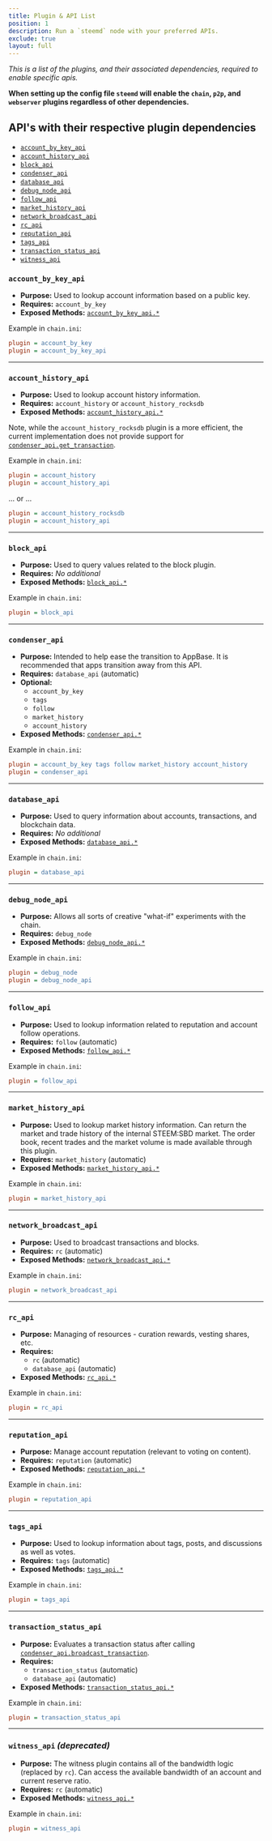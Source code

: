 ```yaml
---
title: Plugin & API List
position: 1
description: Run a `steemd` node with your preferred APIs.
exclude: true
layout: full
---
```


*This is a list of the plugins, and their associated dependencies, required to enable specific apis.*

**When setting up the config file `steemd` will enable the `chain`, `p2p`, and `webserver` plugins regardless of other dependencies.**

## API's with their respective plugin dependencies

* [`account_by_key_api`](#account_by_key_api)
* [`account_history_api`](#account_history_api)
* [`block_api`](#block_api)
* [`condenser_api`](#condenser_api)
* [`database_api`](#database_api)
* [`debug_node_api`](#debug_node_api)
* [`follow_api`](#follow_api)
* [`market_history_api`](#market_history_api)
* [`network_broadcast_api`](#network_broadcast_api)
* [`rc_api`](#rc_api)
* [`reputation_api`](#reputation_api)
* [`tags_api`](#tags_api)
* [`transaction_status_api`](#transaction_status_api)
* [`witness_api`](#witness_api)

### `account_by_key_api`

* **Purpose:** Used to lookup account information based on a public key.
* **Requires:** `account_by_key`
* **Exposed Methods:** [`account_by_key_api.*`](/apidefinitions/#apidefinitions-account-by-key-api)

Example in `chain.ini`:

```ini
plugin = account_by_key
plugin = account_by_key_api
```

---

### `account_history_api`

* **Purpose:** Used to lookup account history information.
* **Requires:** `account_history` or `account_history_rocksdb`
* **Exposed Methods:** [`account_history_api.*`](/apidefinitions/#apidefinitions-account-history-api)

Note, while the `account_history_rocksdb` plugin is a more efficient, the current implementation does not provide support for [`condenser_api.get_transaction`](/apidefinitions/#condenser_api.get_transaction).

Example in `chain.ini`:

```ini
plugin = account_history
plugin = account_history_api
```

... or ...

```ini
plugin = account_history_rocksdb
plugin = account_history_api
```

---

### `block_api`

* **Purpose:** Used to query values related to the block plugin.
* **Requires:** *No additional*
* **Exposed Methods:** [`block_api.*`](/apidefinitions/#apidefinitions-block-api)

Example in `chain.ini`:

```ini
plugin = block_api
```

---

### `condenser_api`

* **Purpose:** Intended to help ease the transition to AppBase.  It is recommended that apps transition away from this API.
* **Requires:** `database_api` (automatic)
* **Optional:**
  * `account_by_key`
  * `tags`
  * `follow`
  * `market_history`
  * `account_history`
* **Exposed Methods:** [`condenser_api.*`](/apidefinitions/#apidefinitions-condenser-api)

Example in `chain.ini`:

```ini
plugin = account_by_key tags follow market_history account_history
plugin = condenser_api
```

---

### `database_api`

* **Purpose:** Used to query information about accounts, transactions, and blockchain data.
* **Requires:** *No additional*
* **Exposed Methods:** [`database_api.*`](/apidefinitions/#apidefinitions-database-api)

Example in `chain.ini`:

```ini
plugin = database_api
```

---

### `debug_node_api`

* **Purpose:** Allows all sorts of creative "what-if" experiments with the chain.
* **Requires:** `debug_node`
* **Exposed Methods:** [`debug_node_api.*`](/apidefinitions/#apidefinitions-debug-node-api)

Example in `chain.ini`:

```ini
plugin = debug_node
plugin = debug_node_api
```

---

### `follow_api`

* **Purpose:** Used to lookup information related to reputation and account follow operations.
* **Requires:** `follow` (automatic)
* **Exposed Methods:** [`follow_api.*`](/apidefinitions/#apidefinitions-follow-api)

Example in `chain.ini`:

```ini
plugin = follow_api
```

---

### `market_history_api`

* **Purpose:** Used to lookup market history information. Can return the market and trade history of the internal STEEM:SBD market. The order book, recent trades and the market volume is made available through this plugin.
* **Requires:** `market_history` (automatic)
* **Exposed Methods:** [`market_history_api.*`](/apidefinitions/#apidefinitions-market-history-api)

Example in `chain.ini`:

```ini
plugin = market_history_api
```

---

### `network_broadcast_api`

* **Purpose:** Used to broadcast transactions and blocks.
* **Requires:** `rc` (automatic)
* **Exposed Methods:** [`network_broadcast_api.*`](/apidefinitions/#apidefinitions-network-broadcast-api)

Example in `chain.ini`:

```ini
plugin = network_broadcast_api
```

---

### `rc_api`

* **Purpose:** Managing of resources - curation rewards, vesting shares, etc.
* **Requires:**
  * `rc` (automatic)
  * `database_api` (automatic)
* **Exposed Methods:** [`rc_api.*`](/apidefinitions/#apidefinitions-rc-api)

Example in `chain.ini`:

```ini
plugin = rc_api
```

---

### `reputation_api`

* **Purpose:** Manage account reputation (relevant to voting on content).
* **Requires:** `reputation` (automatic)
* **Exposed Methods:** [`reputation_api.*`](/apidefinitions/#apidefinitions-reputation-api)

Example in `chain.ini`:

```ini
plugin = reputation_api
```

---

### `tags_api`

* **Purpose:** Used to lookup information about tags, posts, and discussions as well as votes.
* **Requires:** `tags` (automatic)
* **Exposed Methods:** [`tags_api.*`](/apidefinitions/#apidefinitions-tags-api)

Example in `chain.ini`:

```ini
plugin = tags_api
```

---

### `transaction_status_api`

* **Purpose:** Evaluates a transaction status after calling [`condenser_api.broadcast_transaction`](/apidefinitions/#condenser_api.broadcast_transaction).
* **Requires:**
  * `transaction_status` (automatic)
  * `database_api` (automatic)
* **Exposed Methods:** [`transaction_status_api.*`](/apidefinitions/#apidefinitions-transaction-status-api)

Example in `chain.ini`:

```ini
plugin = transaction_status_api
```

---

### `witness_api` *(deprecated)*

* **Purpose:** The witness plugin contains all of the bandwidth logic (replaced by `rc`).  Can access the available bandwidth of an account and current reserve ratio.
* **Requires:** `rc` (automatic)
* **Exposed Methods:** [`witness_api.*`](/apidefinitions/#apidefinitions-witness-api)

Example in `chain.ini`:

```ini
plugin = witness_api
```
